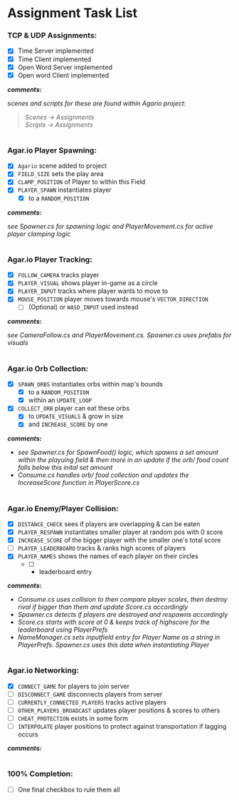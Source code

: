 # Assignment Task List

### TCP & UDP Assignments:

- [x] Time Server implemented
- [x] Time Client implemented
- [x] Open Word Server implemented
- [x] Open word Client implemented

***comments:***  

*scenes and scripts for these are found within Agario project:*  
>*Scenes -> Assignments*  
>*Scripts -> Assignments*

#

### Agar.io Player Spawning:

- [x] `Agario` scene added to project
- [x] `FIELD_SIZE` sets the play area 
- [x] `CLAMP_POSITION` of Player to within this Field
- [x] `PLAYER_SPAWN` instantiates player 
  - [x] to a `RANDOM_POSITION` 

***comments:***  

*see Spawner.cs for spawning logic and PlayerMovement.cs for active player clamping logic*

#

### Agar.io Player Tracking:

- [x] `FOLLOW_CAMERA` tracks player
- [x] `PLAYER_VISUAL` shows player in-game as a circle
- [x] `PLAYER_INPUT` tracks where player wants to move to
- [x] `MOUSE_POSITION` player moves towards mouse's `VECTOR_DIRECTION`
  - [ ] \(Optional) or `WASD_INPUT` used instead

***comments:***  

*see CameraFollow.cs and PlayerMovement.cs. Spawner.cs uses prefabs for visuals*

#

### Agar.io Orb Collection:

- [x] `SPAWN_ORBS` instantiates orbs within map's bounds
  - [x] to a `RANDOM_POSITION`
  - [x] within an `UPDATE_LOOP`
- [x] `COLLECT_ORB` player can eat these orbs
  - [x] to `UPDATE_VISUALS` & grow in size
  - [x] and `INCREASE_SCORE` by one

***comments:***  

- *see Spawner.cs for SpawnFood() logic, which spawns a set amount within the playuing field & then more in an update if the orb/ food count falls below this inital set amount*  
- *Consume.cs handles orb/ food collection and updates the IncreaseScore function in PlayerScore.cs*

#

### Agar.io Enemy/Player Collision:

- [x] `DISTANCE_CHECK` sees if players are overlapping & can be eaten
- [x] `PLAYER_RESPAWN` instantiates smaller player at random pos with 0 score
- [x] `INCREASE_SCORE` of the bigger player with the smaller one's total score
- [ ] `PLAYER_LEADERBOARD` tracks & ranks high scores of players
- [x] `PLAYER_NAMES` shows the names of each player on their circles 
  - [ ] + leaderboard entry 

***comments:***  

- *Consume.cs uses collision to then compare player scales, then destroy rival if bigger than them and update Score.cs accordingly*  
- *Spawner.cs detects if players are destroyed and respawns accordingly*  
- *Score.cs starts with score at 0 & keeps track of highscore for the leaderboard using PlayerPrefs*  
- *NameManager.cs sets inputfield entry for Player Name as a string in PlayerPrefs. Spawner.cs uses this data when instantiating Player*


#

### Agar.io Networking:

- [x] `CONNECT_GAME` for players to join server
- [ ] `DISCONNECT_GAME` disconnects players from server
- [ ] `CURRENTLY_CONNECTED_PLAYERS` tracks active players
- [ ] `OTHER_PLAYERS_BROADCAST` updates player positions & scores to others
- [ ] `CHEAT_PROTECTION` exists in some form
- [ ] `INTERPOLATE` player positions to protect against transportation if lagging occurs

***comments:***  

#

### 100% Completion:

- [ ] One final checkbox to rule them all
